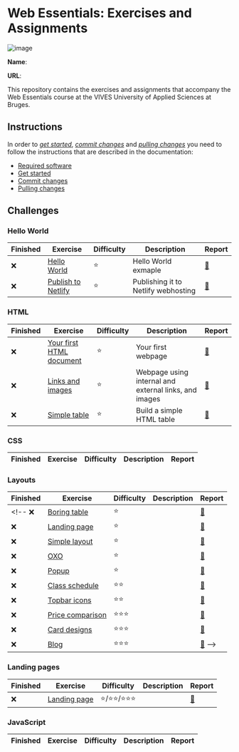# Web Essentials: Exercises and Assignments

![image](../../workflows/Linter/badge.svg)

**Name**: <!-- TODO: fill in your full name here, firstname and lastname -->

**URL**: <!-- TODO: paste the full netlify URL to the solution of this exercise  -->

This repository contains the exercises and assignments that accompany the Web Essentials course at the VIVES University of Applied Sciences at Bruges.

## Instructions

In order to *[get started](./docs/get-started.md)*, *[commit changes](./docs/commit-changes.md)* and *[pulling changes](./docs/pull-changes.md)* you need to follow the instructions that are described in the documentation:

* [Required software](./docs/software.md)
* [Get started](./docs/get-started.md)
* [Commit changes](./docs/commit-changes.md)
* [Pulling changes](./docs/pull-changes.md)

## Challenges

### Hello World

Finished | Exercise | Difficulty | Description | Report
---------|----------|---------|---------|---------
:x: | [Hello World](01-hello-world/hello-world/README.md) | :star: | Hello World exmaple | [:memo:](01-hello-world/hello-world/REPORT.md)
:x: | [Publish to Netlify](01-hello-world/publish-to-netlify/README.md) | :star: | Publishing it to Netlify webhosting | [:memo:](01-hello-world/publish-to-netlify/REPORT.md)

### HTML

Finished | Exercise | Difficulty | Description | Report
---------|----------|---------|---------|---------
:x: | [Your first HTML document](02-html/first-html-document/README.md) | :star: | Your first webpage | [:memo:](02-html/hello-world/REPORT.md)
:x: | [Links and images](02-html/links-and-images/README.md) | :star: | Webpage using internal and external links, and images| [:memo:](02-html/links-and-images/REPORT.md)
:x: | [Simple table](02-html/simple-table/README.md) | :star: | Build a simple HTML table | [:memo:](02-html/simple-table/REPORT.md)

### CSS

Finished | Exercise | Difficulty | Description | Report
---------|----------|---------|---------|---------

### Layouts

Finished | Exercise | Difficulty | Description | Report
---------|----------|---------|---------|---------
<!-- :x: | [Boring table](04-layouts/simple-table/README.md) | :star: | | [:memo:](04-layouts/simple-table/REPORT.md)
:x: | [Landing page](04-layouts/landing-page/README.md) | :star: | | [:memo:](04-layouts/landing-page/REPORT.md)
:x: | [Simple layout](04-layouts/simple-layout/README.md) | :star: | | [:memo:](04-layouts/simple-layout/REPORT.md)
:x: | [OXO](04-layouts/oxo-grid/README.md) | :star: | | [:memo:](04-layouts/oxo-grid/REPORT.md)
:x: | [Popup](04-layouts/popup/README.md) | :star: | | [:memo:](04-layouts/popup/REPORT.md)
:x: | [Class schedule](04-layouts/schedule/README.md) | :star::star: | | [:memo:](04-layouts/schedule/REPORT.md)
:x: | [Topbar icons](04-layouts/topbar-icons/README.md) | :star::star: | | [:memo:](04-layouts/topbar-icons/REPORT.md)
:x: | [Price comparison](04-layouts/price-comparison/README.md) | :star::star::star: | | [:memo:](04-layouts/price-comparison/REPORT.md)
:x: | [Card designs](04-layouts/card-designs/README.md) | ️️️️️️:star::star::star: | | [:memo:](04-layouts/card-designs/REPORT.md)
:x: | [Blog](04-layouts/blog/README.md) | ️️️️️️:star::star::star: | | [:memo:](04-layouts/blog/REPORT.md) -->

<!-- :x: | [Login form](02-html-and-css/loginform/README.md) | :star::star: -->
<!-- :x: | [Calculator](02-html-and-css/calculator/README.md) | :star::star: -->
<!-- :x: | @fontface | :star::star: -->

### Landing pages

Finished | Exercise | Difficulty | Description | Report
---------|----------|---------|--------|---------
:x: | [Landing page](05-landing-page/README.md) | :star:/:star::star:/:star::star::star: | | [:memo:](03landing-page/REPORT.md)

### JavaScript

Finished | Exercise | Difficulty | Description | Report
---------|----------|---------|--------|---------
